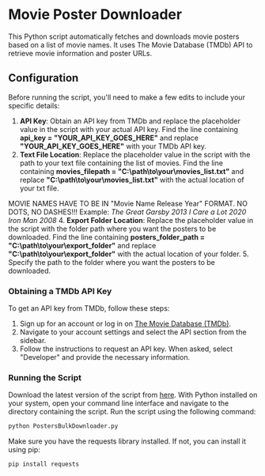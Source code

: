 # Movie Poster Downloader

This Python script automatically fetches and downloads movie posters based on a list of movie names. It uses The Movie Database (TMDb) API to retrieve movie information and poster URLs.

## Configuration

Before running the script, you'll need to make a few edits to include your specific details:

1. **API Key**: Obtain an API key from TMDb and replace the placeholder value in the script with your actual API key. Find the line containing **api_key = "YOUR_API_KEY_GOES_HERE"** and replace **"YOUR_API_KEY_GOES_HERE"** with your TMDb API key.
2. **Text File Location**: Replace the placeholder value in the script with the path to your text file containing the list of movies. Find the line containing **movies_filepath = "C:\\path\\to\\your\\movies_list.txt"** and replace **"C:\\path\\to\\your\\movies_list.txt"** with the actual location of your txt file.

MOVIE NAMES HAVE TO BE IN "Movie Name Release Year" FORMAT. NO DOTS, NO DASHES!!! Example:
*The Great Garsby 2013
I Care a Lot 2020
Iron Man 2008*
4. **Export Folder Location**: Replace the placeholder value in the script with the folder path where you want the posters to be downloaded. Find the line containing **posters_folder_path = "C:\\path\\to\\your\\export_folder"** and replace **"C:\\path\\to\\your\\export_folder"** with the actual location of your folder.
5. Specify the path to the folder where you want the posters to be downloaded.

### Obtaining a TMDb API Key

To get an API key from TMDb, follow these steps:

1. Sign up for an account or log in on [The Movie Database (TMDb)](https://www.themoviedb.org/).
2. Navigate to your account settings and select the API section from the sidebar.
3. Follow the instructions to request an API key. When asked, select "Developer" and provide the necessary information.

### Running the Script

Download the latest version of the script from [here](https://github.com/phillyNYC/PostersBulkDownloader/releases/download/Script/PostersBulkDownloader.py). With Python installed on your system, open your command line interface and navigate to the directory containing the script. Run the script using the following command:

```bash
python PostersBulkDownloader.py
```

Make sure you have the requests library installed. If not, you can install it using pip:
```bash
pip install requests
```
